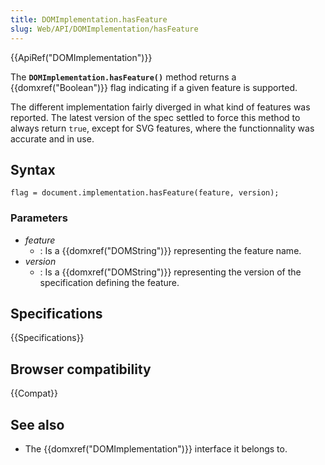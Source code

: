 ```yaml
---
title: DOMImplementation.hasFeature
slug: Web/API/DOMImplementation/hasFeature
---
```


{{ApiRef("DOMImplementation")}}

The **`DOMImplementation.hasFeature()`** method returns a {{domxref("Boolean")}} flag indicating if a given feature is supported.

The different implementation fairly diverged in what kind of features was reported. The latest version of the spec settled to force this method to always return `true`, except for SVG features, where the functionnality was accurate and in use.

## Syntax

```plain
flag = document.implementation.hasFeature(feature, version);
```

### Parameters

- _feature_
  - : Is a {{domxref("DOMString")}} representing the feature name.
- _version_
  - : Is a {{domxref("DOMString")}} representing the version of the specification defining the feature.

## Specifications

{{Specifications}}

## Browser compatibility

{{Compat}}

## See also

- The {{domxref("DOMImplementation")}} interface it belongs to.
